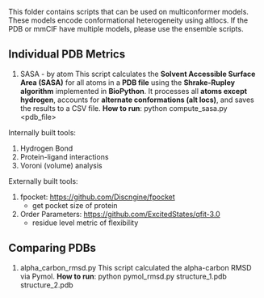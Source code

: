 This folder contains scripts that can be used on multiconformer models. These models encode conformational heterogeneity using altlocs. If the PDB or mmCIF have multiple models, please use the ensemble scripts.

## Individual PDB Metrics
1) SASA - by atom 
    This script calculates the **Solvent Accessible Surface Area (SASA)** for all atoms in a **PDB file** using the **Shrake-Rupley algorithm** implemented in **BioPython**. It processes all **atoms except hydrogen**, accounts for **alternate conformations (alt locs)**, and saves the results to a CSV file.
   **How to run**: python compute_sasa.py <pdb_file>



Internally built tools:
1) Hydrogen Bond
2) Protein-ligand interactions
3) Voroni (volume) analysis 



Externally built tools: 
1) fpocket: https://github.com/Discngine/fpocket
    - get pocket size of protein
2) Order Parameters: https://github.com/ExcitedStates/qfit-3.0
    - residue level metric of flexibility

## Comparing PDBs
1) alpha_carbon_rmsd.py
       This script calculated the alpha-carbon RMSD via Pymol. 
       **How to run**: python pymol_rmsd.py structure_1.pdb structure_2.pdb
